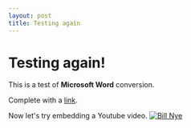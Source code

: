 ```yaml
---
layout: post
title: Testing again
---
```

Testing again!
=====================
This is a test of **Microsoft Word** conversion.

Complete with a [link](http://www.google.com/).

Now let's try embedding a Youtube video.
[![Bill Nye](https://img.youtube.com/vi/UtVJdPfm0F8/0.jpg)](https://www.youtube.com/watch?v=UtVJdPfm0F8)
